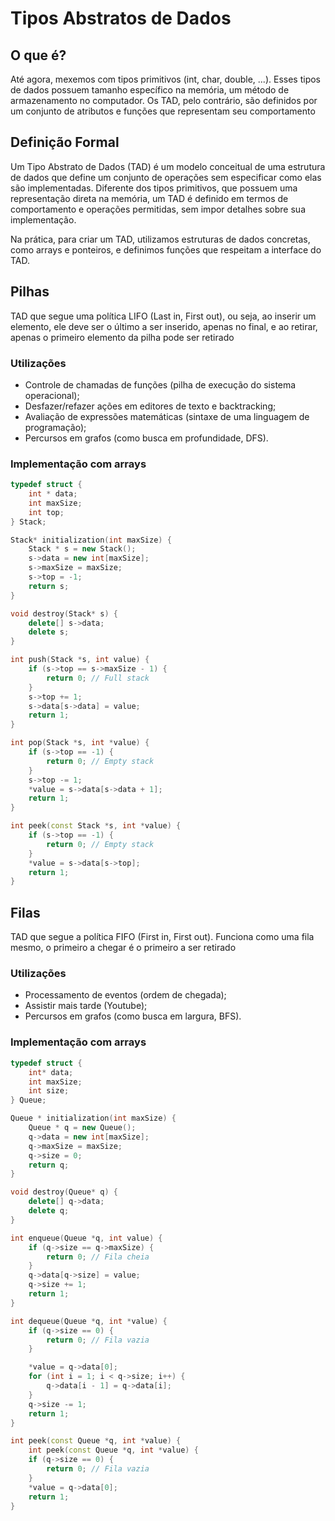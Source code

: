 # Tipos Abstratos de Dados
## O que é?
Até agora, mexemos com tipos primitivos (int, char, double, ...). Esses tipos de dados possuem tamanho específico na memória, um método de armazenamento no computador. Os TAD, pelo contrário, são definidos por um conjunto de atributos e funções que representam seu comportamento


## Definição Formal
Um Tipo Abstrato de Dados (TAD) é um modelo conceitual de uma estrutura de dados que define um conjunto de operações sem especificar como elas são implementadas. Diferente dos tipos primitivos, que possuem uma representação direta na memória, um TAD é definido em termos de comportamento e operações permitidas, sem impor detalhes sobre sua implementação.

Na prática, para criar um TAD, utilizamos estruturas de dados concretas, como arrays e ponteiros, e definimos funções que respeitam a interface do TAD.


## Pilhas
TAD que segue uma política LIFO (Last in, First out), ou seja, ao inserir um elemento, ele deve ser o último a ser inserido, apenas no final, e ao retirar, apenas o primeiro elemento da pilha pode ser retirado

### Utilizações

- Controle de chamadas de funções (pilha de execução do sistema operacional);
- Desfazer/refazer ações em editores de texto e backtracking;
- Avaliação de expressões matemáticas (sintaxe de uma linguagem de programação);
- Percursos em grafos (como busca em profundidade, DFS).

### Implementação com arrays
```cpp
typedef struct {
    int * data;
    int maxSize;
    int top;
} Stack;

Stack* initialization(int maxSize) {
    Stack * s = new Stack();
    s->data = new int[maxSize];
    s->maxSize = maxSize;
    s->top = -1;
    return s;
}

void destroy(Stack* s) {
    delete[] s->data;
    delete s;
}

int push(Stack *s, int value) {
    if (s->top == s->maxSize - 1) {
        return 0; // Full stack
    }
    s->top += 1;
    s->data[s->data] = value;
    return 1;
}

int pop(Stack *s, int *value) {
    if (s->top == -1) {
        return 0; // Empty stack
    }
    s->top -= 1;
    *value = s->data[s->data + 1];
    return 1;
}

int peek(const Stack *s, int *value) {
    if (s->top == -1) {
        return 0; // Empty stack
    }
    *value = s->data[s->top];
    return 1;
}
```

## Filas
TAD que segue a política FIFO (First in, First out). Funciona como uma fila mesmo, o primeiro a chegar é o primeiro a ser retirado

### Utilizações
- Processamento de eventos (ordem de chegada);
- Assistir mais tarde (Youtube);
- Percursos em grafos (como busca em largura, BFS).

### Implementação com arrays
```cpp
typedef struct {
    int* data;
    int maxSize;
    int size;
} Queue;

Queue * initialization(int maxSize) {
    Queue * q = new Queue();
    q->data = new int[maxSize];
    q->maxSize = maxSize;
    q->size = 0;
    return q;
}

void destroy(Queue* q) {
    delete[] q->data;
    delete q;
}

int enqueue(Queue *q, int value) {
    if (q->size == q->maxSize) {
        return 0; // Fila cheia
    }
    q->data[q->size] = value;
    q->size += 1;
    return 1;
}

int dequeue(Queue *q, int *value) {
    if (q->size == 0) {
        return 0; // Fila vazia
    }

    *value = q->data[0];
    for (int i = 1; i < q->size; i++) {
        q->data[i - 1] = q->data[i];
    }
    q->size -= 1;
    return 1;
}

int peek(const Queue *q, int *value) {
    int peek(const Queue *q, int *value) {
    if (q->size == 0) {
        return 0; // Fila vazia
    }
    *value = q->data[0];
    return 1;
}
```
